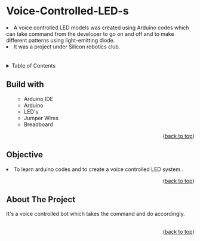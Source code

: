 # Voice-Controlled-LED-s
<li>A voice controlled LED models was created using Arduino codes which can take command from the developer to go on and off and to make different patterns using light-emitting diode.</li>
<li>It was a project under Silicon robotics club.</li>
<br>
  <br>

<!-- TABLE OF CONTENTS -->

<details>
  <summary>Table of Contents</summary>
  <ol>
    <ul>
       <li><a href="#built-with">Built With</a></li>
      <li><a href="#Objective">Objective</a></li>
      <li><a href="#about-the-project">About The Project</a></li>
      </ul>
  </ol>
</details>

<!-- Built with -->
## Build with
<ol>
    <ul>
      <li>Arduino IDE</li>
      <li>Arduino </li>
      <li>LED's</li>
      <li>Jumper Wires</li>
      <li>Breadboard</li>
     <!-- <li><a href="https://www.javascript.com/">JavaScript</a></li> -->
      </ul>
  <p align="right">(<a href="#Voice-Controlled-LED-s">back to top</a>)</p>
  </ol>
  
## Objective
<li>To learn arduino codes and to create a voice controlled LED system .</li>
<p align="right">(<a href="#Voice-Controlled-LED-s">back to top</a>)</p>


<!-- ABOUT THE PROJECT -->
## About The Project
It's a voice controlled bot which takes the command and do accordingly.
<br>
<br>



<p align="right">(<a href="#Voice-Controlled-LED-s">back to top</a>)</p>





